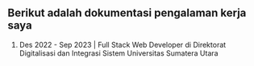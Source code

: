 ## Berikut adalah dokumentasi pengalaman kerja saya
1. Des 2022 - Sep 2023 | Full Stack Web Developer di Direktorat Digitalisasi dan Integrasi Sistem Universitas Sumatera Utara
